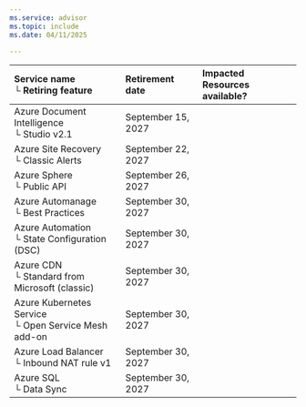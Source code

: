 ```yaml
---
ms.service: advisor
ms.topic: include
ms.date: 04/11/2025

---
```


| Service name <br />&#9492; Retiring feature | Retirement date | Impacted Resources available? |
|:--- |:--- |:--- |
| Azure Document Intelligence <br />&#9492; Studio v2.1 | September 15, 2027 |  |
| Azure Site Recovery <br />&#9492; Classic Alerts | September 22, 2027 |  |
| Azure Sphere <br />&#9492; Public API | September 26, 2027 |  |
| Azure Automanage <br />&#9492; Best Practices | September 30, 2027 |  |
| Azure Automation <br />&#9492; State Configuration (DSC) | September 30, 2027 |  |
| Azure CDN <br />&#9492; Standard from Microsoft (classic) | September 30, 2027 |  |
| Azure Kubernetes Service <br />&#9492; Open Service Mesh add-on | September 30, 2027 |  |
| Azure Load Balancer <br />&#9492; Inbound NAT rule v1 | September 30, 2027 |  |
| Azure SQL <br />&#9492; Data Sync | September 30, 2027 |  |
